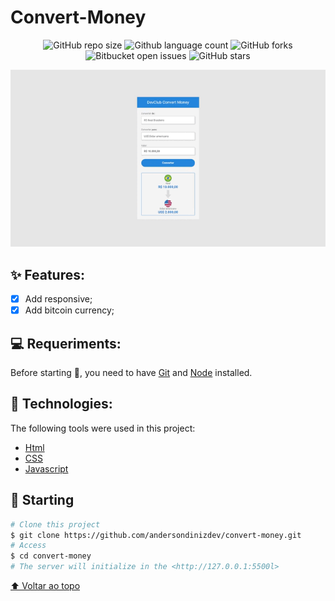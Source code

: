 # Convert-Money

<!---Esses são exemplos. Veja https://shields.io para outras pessoas ou para personalizar este conjunto de escudos. Você pode querer incluir dependências, status do projeto e informações de licença aqui--->

<p align="center">
  <img alt="GitHub repo size" src="https://img.shields.io/github/repo-size/andersondinizdev/convert-money?style=for-the-badge">

  <img alt="Github language count" src="https://img.shields.io/github/languages/count/andersondinizdev/convert-money?style=for-the-badge">

  <img alt="GitHub forks" src="https://img.shields.io/github/forks/andersondinizdev/convert-money?style=for-the-badge">

   <img alt="Bitbucket open issues" src="https://img.shields.io/bitbucket/issues/andersondinizdev/convert-money?style=for-the-badge">

   <img alt="GitHub stars" src="https://img.shields.io/github/stars/andersondinizdev/convert-money?style=for-the-badge"/> 

</p>

<p align="center">
<img src="/assets/print.gif" alt="exemplo imagem"/>
 </p>

## ✨ Features:

- [x] Add responsive;
- [x] Add bitcoin currency;

## 💻 Requeriments:

Before starting :checkered_flag:, you need to have [Git](https://git-scm.com) and [Node](https://nodejs.org/en/) installed.

## 🚀 Technologies:

The following tools were used in this project:

- [Html](https://developer.mozilla.org/pt-BR/docs/Web/HTML/Element/html/)  
- [CSS](https://developer.mozilla.org/pt-BR/docs/Web/CSS) 
- [Javascript](https://developer.mozilla.org/pt-BR/docs/Web/JavaScript)

## :checkered_flag: Starting ##

```bash
# Clone this project
$ git clone https://github.com/andersondinizdev/convert-money.git
# Access
$ cd convert-money
# The server will initialize in the <http://127.0.0.1:5500l>
```
[⬆ Voltar ao topo](#convert-money)<br>
